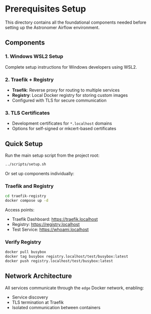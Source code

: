 # Prerequisites Setup

This directory contains all the foundational components needed before setting up the Astronomer Airflow environment.

## Components

### 1. Windows WSL2 Setup
Complete setup instructions for Windows developers using WSL2.

### 2. Traefik + Registry
- **Traefik**: Reverse proxy for routing to multiple services
- **Registry**: Local Docker registry for storing custom images
- Configured with TLS for secure communication

### 3. TLS Certificates
- Development certificates for `*.localhost` domains
- Options for self-signed or mkcert-based certificates

## Quick Setup

Run the main setup script from the project root:
```bash
../scripts/setup.sh
```

Or set up components individually:

### Traefik and Registry
```bash
cd traefik-registry
docker compose up -d
```

Access points:
- Traefik Dashboard: https://traefik.localhost
- Registry: https://registry.localhost
- Test Service: https://whoami.localhost

### Verify Registry
```bash
docker pull busybox
docker tag busybox registry.localhost/test/busybox:latest
docker push registry.localhost/test/busybox:latest
```

## Network Architecture

All services communicate through the `edge` Docker network, enabling:
- Service discovery
- TLS termination at Traefik
- Isolated communication between containers